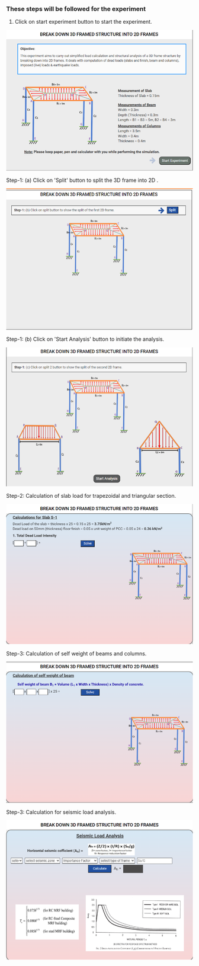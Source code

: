 ### These steps will be followed for the experiment


1. Click on start experiment button to start the experiment.

<img src="images/1a.PNG"/>

Step-1: (a) Click on 'Split' button to split the 3D frame into 2D .

<img src="images/1b.PNG"/>

Step-1: (b) Click on 'Start Analysis' button to initiate the analysis.

<img src="images/1c.PNG"/>

Step-2: Calculation of slab load for trapezoidal and triangular section.

<img src="images/1.PNG"/>

Step-3: Calculation of self weight of beams and columns.

<img src="images/2.PNG"/>

Step-3: Calculation for seismic load analysis. 

<img src="images/3.PNG"/>






